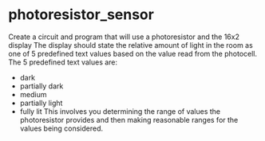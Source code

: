 # photoresistor_sensor
Create a circuit and program that will use a photoresistor and the 16x2 display
The display should state the relative amount of light in the room as one of 5 predefined text values based
on the value read from the photocell. 
The 5 predefined text values are:
* dark
* partially dark
* medium
* partially light
* fully lit
This involves you determining the range of values the photoresistor provides and then making reasonable
ranges for the values being considered.
